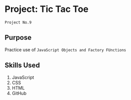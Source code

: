 # Project: Tic Tac Toe
`Project No.9`

## Purpose
Practice use of `JavaScript Objects and Factory FUnctions`

## Skills Used
1. JavaScript
2. CSS
3. HTML
4. GitHub







